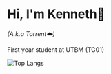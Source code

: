 # Hi, I'm Kenneth👋

*(A.k.a Torrent☁️)*  

First year student at UTBM (TC01)

![Top Langs](https://github-readme-stats.vercel.app/api/top-langs/?username=ken-soares&theme=tokyonight)
<!---
ken-soares/ken-soares is a ✨ special ✨ repository because its `README.md` (this file) appears on your GitHub profile.
You can click the Preview link to take a look at your changes.
--->
